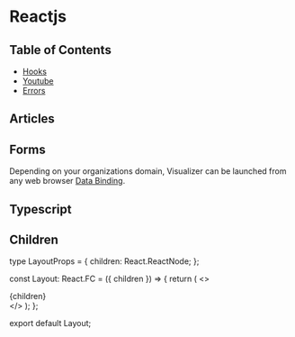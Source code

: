 # Reactjs

## Table of Contents

- [Hooks](#hooks)
- [Youtube](#templates)
- [Errors](#errors)

## Articles

## Forms

Depending on your organizations domain, Visualizer can be launched from any
web browser [Data Binding](https://www.joshwcomeau.com/react/data-binding/).

## Typescript

## Children

type LayoutProps = {
  children: React.ReactNode;
};

const Layout: React.FC<LayoutProps> = ({ children }) => {
  return (
    <>
      <main>
        <Navbar />
        {children}
      </main>
    </>
  );
};

export default Layout;
```
